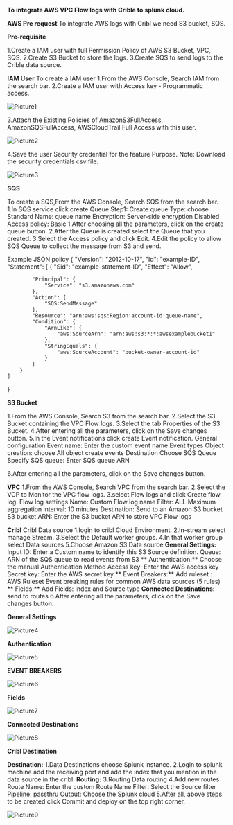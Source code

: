 **To integrate AWS VPC Flow logs with Crible to splunk cloud.**

**AWS Pre request**
	To integrate AWS logs with Cribl we need S3 bucket, SQS.
  
**Pre-requisite**

1.Create a IAM user with full Permission Policy of AWS S3 Bucket, VPC, SQS.
2.Create S3 Bucket to store the logs.
3.Create SQS to send logs to the Crible data source.

**IAM User**
To create a IAM user
1.From the AWS Console, Search  IAM from the search bar.
2.Create a IAM user with Access key - Programmatic access.

![Picture1](https://user-images.githubusercontent.com/125336591/229310857-fa07ad33-479c-448a-a6fa-ff5279a5b686.png)

3.Attach the Existing Policies of AmazonS3FullAccess, AmazonSQSFullAccess, AWSCloudTrail Full Access with this user.

![Picture2](https://user-images.githubusercontent.com/125336591/229310882-69016cd0-4a22-4a2c-a4d8-d7e566f00173.png)

4.Save the user Security credential for the feature Purpose.
Note: Download the security credentials csv file.

![Picture3](https://user-images.githubusercontent.com/125336591/229310901-a0a44ded-2295-4204-8a94-8f404a9a02ef.png)

**SQS**

To create a SQS,From the AWS Console, Search  SQS from the search bar.
1.In SQS service click create Queue
Step1: Create queue
	Type: choose Standard
	Name: queue name
	Encryption: Server-side encryption Disabled
	Access policy: Basic
1.After choosing all the parameters, click on the create queue button.
2.After the Queue is created select the Queue that you created.
3.Select the Access policy and click Edit.
4.Edit the policy to allow SQS Queue to collect the message from S3 and send.


Example JSON policy
{
    "Version": "2012-10-17",
    "Id": "example-ID",
    "Statement": [
        {
            "Sid": "example-statement-ID",
            "Effect": "Allow",

            "Principal": {
                "Service": "s3.amazonaws.com"
            },
            "Action": [
                "SQS:SendMessage"
            ],
            "Resource": "arn:aws:sqs:Region:account-id:queue-name",
            "Condition": {
                "ArnLike": {
                    "aws:SourceArn": "arn:aws:s3:*:*:awsexamplebucket1"
                },
                "StringEquals": {
                    "aws:SourceAccount": "bucket-owner-account-id"
                }
            }
        }
    ]
}


**S3 Bucket**

1.From the AWS Console, Search  S3 from the search bar.
2.Select the S3 Bucket containing the VPC Flow logs.
3.Select the tab Properties of the S3 Bucket.
4.After entering all the parameters, click on the Save changes button.
5.In the Event notifications click create Event notification.
    General configuration
    Event name: Enter the custom event name
    Event types
    Object creation: choose All object create events
    Destination
    Choose SQS Queue
    Specify SQS queue: Enter SQS queue ARN

6.After entering all the parameters, click on the Save changes button.

**VPC**
1.From the AWS Console, Search  VPC from the search bar.
2.Select the VCP to Monitor the VPC flow logs.
3.select Flow logs and click Create flow log.
Flow log settings
Name: Custom Flow log name
Filter: ALL
Maximum aggregation interval: 10 minutes
Destination: Send to an Amazon S3 bucket
	S3 bucket ARN: Enter the S3 bucket ARN to store VPC Flow logs


**Cribl**
Cribl Data source
1.login to cribl Cloud Environment.
2.In-stream select  manage Stream.
3.Select the Default worker groups.
4.In that worker group select Data  sources
5.Choose Amazon S3 Data source
**General Settings:**
	Input ID: Enter a Custom name to identify this S3 Source definition.
	Queue:  ARN of the SQS queue to read events from S3
** Authentication:**
 Choose the manual Authentication Method
	Access key: Enter the AWS access key
	Secret key: Enter the AWS secret key
** Event Breakers:**
 Add ruleset : AWS Ruleset Event breaking rules for common AWS data sources (5 rules)
** Fields:**
 Add Fields: index and Source type
 **Connected Destinations:** send to routes
6.After entering all the parameters, click on the Save changes button.


**General Settings**

![Picture4](https://user-images.githubusercontent.com/125336591/229311044-ffa30a2d-8e93-4b66-82db-8e8552ed0ab6.png)

**Authentication**

![Picture5](https://user-images.githubusercontent.com/125336591/229311051-49ea2dd8-8065-4bea-812c-89cc959be79d.png)


**EVENT BREAKERS**


![Picture6](https://user-images.githubusercontent.com/125336591/229311089-5495db58-9aca-421d-ac59-f0da4a0c3fe0.png)

**Fields**

![Picture7](https://user-images.githubusercontent.com/125336591/229311092-3b6db98d-2349-4ce9-beeb-55703358a864.png)

**Connected Destinations**

![Picture8](https://user-images.githubusercontent.com/125336591/229311152-a42bda0a-e275-43f0-adbe-f23ff20069c2.png)

**Cribl Destination**

**Destination:**
1.Data  Destinations  choose Splunk instance.
2.Login to splunk machine add the receiving port and add the index that you mention in the data source in the cribl. 
**Routing:**
3.Routing  Data routing
4.Add new routes
Route Name: Enter the custom Route Name
Filter: Select the Source filter
Pipeline: passthru
Output: Choose the Splunk cloud
5.After all, above steps to be created click Commit and deploy on the top right corner.



![Picture9](https://user-images.githubusercontent.com/125336591/229311189-6a31ea30-bcb6-4c34-90e6-ad2074dc44c5.png)

